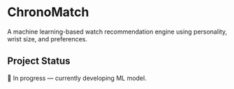 # ChronoMatch

A machine learning-based watch recommendation engine using personality, wrist size, and preferences.

## Project Status

🚧 In progress — currently developing ML model.
